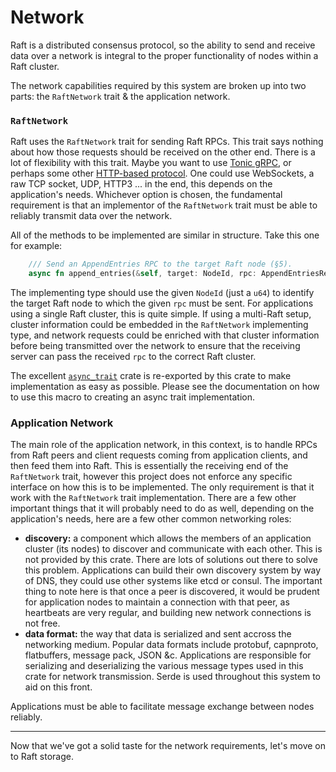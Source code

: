 # Network

Raft is a distributed consensus protocol, so the ability to send and receive data over a network is integral to the proper functionality of nodes within a Raft cluster.

The network capabilities required by this system are broken up into two parts: the `RaftNetwork` trait & the application network.

### `RaftNetwork`

Raft uses the `RaftNetwork` trait for sending Raft RPCs. This trait says nothing about how those requests should be received on the other end. There is a lot of flexibility with this trait. Maybe you want to use [Tonic gRPC](https://github.com/hyperium/tonic), or perhaps some other [HTTP-based protocol](https://github.com/seanmonstar/reqwest). One could use WebSockets, a raw TCP socket, UDP, HTTP3 ... in the end, this depends on the application's needs. Whichever option is chosen, the fundamental requirement is that an implementor of the `RaftNetwork` trait must be able to reliably transmit data over the network.

All of the methods to be implemented are similar in structure. Take this one for example:

```rust
    /// Send an AppendEntries RPC to the target Raft node (§5).
    async fn append_entries(&self, target: NodeId, rpc: AppendEntriesRequest<D>) -> Result<AppendEntriesResponse>;
```

The implementing type should use the given `NodeId` (just a `u64`) to identify the target Raft node to which the given `rpc` must be sent. For applications using a single Raft cluster, this is quite simple. If using a multi-Raft setup, cluster information could be embedded in the `RaftNetwork` implementing type, and network requests could be enriched with that cluster information before being transmitted over the network to ensure that the receiving server can pass the received `rpc` to the correct Raft cluster.

The excellent [`async_trait`](https://docs.rs/async-trait/) crate is re-exported by this crate to make implementation as easy as possible. Please see the documentation on how to use this macro to creating an async trait implementation.

### Application Network

The main role of the application network, in this context, is to handle RPCs from Raft peers and client requests coming from application clients, and then feed them into Raft. This is essentially the receiving end of the `RaftNetwork` trait, however this project does not enforce any specific interface on how this is to be implemented. The only requirement is that it work with the `RaftNetwork` trait implementation. There are a few other important things that it will probably need to do as well, depending on the application's needs, here are a few other common networking roles:

- **discovery:** a component which allows the members of an application cluster (its nodes) to discover and communicate with each other. This is not provided by this crate. There are lots of solutions out there to solve this problem. Applications can build their own discovery system by way of DNS, they could use other systems like etcd or consul. The important thing to note here is that once a peer is discovered, it would be prudent for application nodes to maintain a connection with that peer, as heartbeats are very regular, and building new network connections is not free.
- **data format:** the way that data is serialized and sent accross the networking medium. Popular data formats include protobuf, capnproto, flatbuffers, message pack, JSON &c. Applications are responsible for serializing and deserializing the various message types used in this crate for network transmission. Serde is used throughout this system to aid on this front.

Applications must be able to facilitate message exchange between nodes reliably.

----

Now that we've got a solid taste for the network requirements, let's move on to Raft storage.
